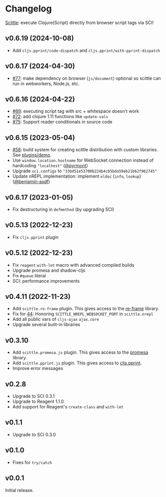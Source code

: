 # Changelog

[Scittle](https://github.com/babashka/scittle): execute Clojure(Script) directly from browser script tags via SCI!

<!-- To create a new NPM release: -->

<!-- - Run `bb npm-publish`: this will compile, bump patch version, create tag and and push to npm and Github -->
<!-- - `bb replace-version 0.6.16 0.6.17` -->
<!-- - Create Github release with updated links from `doc/links.md` -->
<!-- - `bb gh-pages` -->

## v0.6.19 (2024-10-08)

- Add `cljs.pprint/code-dispatch` and `cljs.pprint/with-pprint-dispatch`

## v0.6.17 (2024-04-30)

- [#77](https://github.com/babashka/babashka/issues/77): make dependency on browser (`js/document`) optional so scittle can run in webworkers, Node.js, etc.

## v0.6.16 (2024-04-22)

- [#69](https://github.com/babashka/babashka/issues/69): executing script tag with src + whitespace doesn't work
- [#72](https://github.com/babashka/babashka/issues/72): add clojure 1.11 functions like `update-vals`
- [#75](https://github.com/babashka/babashka/issues/75): Support reader conditionals in source code

## v0.6.15 (2023-05-04)

- [#58](https://github.com/babashka/babashka/issues/58): build system for creating scittle distribution with custom libraries. See [plugins/demo](plugins/demo).
- Use `window.location.hostname` for WebSocket connection instead of hardcoding `"localhost"` ([@pyrmont](https://github.com/pyrmont))
- Upgrade `sci.configs` to `"33bd51e53700b224b4cb5bda59eb21b62f962745"`
- Update nREPL implementation: implement `eldoc` (`info`, `lookup`) ([@benjamin-asdf](https://github.com/benjamin-asdf))

## v0.6.17 (2023-01-05)

- Fix destructuring in `defmethod` (by upgrading SCI)

## v0.5.13 (2022-12-23)

- Fix `cljs.pprint` plugin

## v0.5.12 (2022-12-23)

- Fix `reagent` `with-let` macro with advanced compiled builds
- Upgrade promesa and shadow-cljs
- Fix `#queue` literal
- SCI: performance improvements

## v0.4.11 (2022-11-23)

- Add `scittle.re-frame` plugin. This gives access to the
  [re-frame](https://github.com/day8/re-frame) library.
- Fix for [44](https://github.com/babashka/scittle/issues/44): Honoring `SCITTLE_NREPL_WEBSOCKET_PORT` in `scittle.nrepl`
- Add all public vars of `cljs-ajax` `ajax.core`
- Upgrade several built-in libraries

## v0.3.10

- Add `scittle.promesa.js` plugin. This gives access to the [promesa](https://cljdoc.org/d/funcool/promesa/8.0.450/doc/user-guide) library.
- Add `scittle.pprint.js` plugin. This gives access to [cljs.pprint](https://cljs.github.io/api/cljs.pprint/).
- Improve error messages

## v0.2.8

- Upgrade to SCI 0.3.1
- Upgrade to Reagent 1.1.0
- Add support for Reagent's `create-class` and `with-let`

## v0.1.1

- Upgrade to SCI 0.3.0

## v0.1.0

- Fixes for `try/catch`

## v0.0.1

Initial release.
